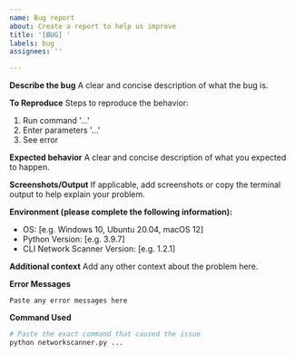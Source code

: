 ```yaml
---
name: Bug report
about: Create a report to help us improve
title: '[BUG] '
labels: bug
assignees: ''

---
```


**Describe the bug**
A clear and concise description of what the bug is.

**To Reproduce**
Steps to reproduce the behavior:
1. Run command '...'
2. Enter parameters '...'
3. See error

**Expected behavior**
A clear and concise description of what you expected to happen.

**Screenshots/Output**
If applicable, add screenshots or copy the terminal output to help explain your problem.

**Environment (please complete the following information):**
 - OS: [e.g. Windows 10, Ubuntu 20.04, macOS 12]
 - Python Version: [e.g. 3.9.7]
 - CLI Network Scanner Version: [e.g. 1.2.1]

**Additional context**
Add any other context about the problem here.

**Error Messages**
```
Paste any error messages here
```

**Command Used**
```bash
# Paste the exact command that caused the issue
python networkscanner.py ...
```
